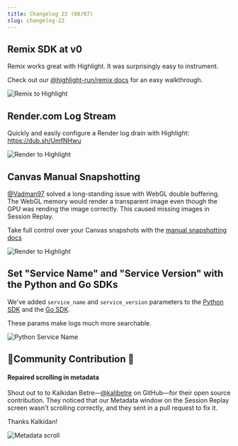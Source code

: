 ```yaml
---
title: Changelog 22 (08/07)
slug: changelog-22
---
```


## Remix SDK at v0

Remix works great with Highlight. It was surprisingly easy to instrument.

Check out our [@highlight-run/remix docs](https://www.highlight.io/docs/getting-started/5_fullstack-frameworks/remix) for an easy walkthrough.

![Remix to Highlight](/images/changelog/22/remix-to-highlight.jpg)

## Render.com Log Stream

Quickly and easily configure a Render log drain with Highlight: https://dub.sh/UmfNHwu

![Render to Highlight](/images/changelog/22/render-to-highlight.jpg)


## Canvas Manual Snapshotting

[@Vadman97](https://github.com/Vadman97) solved a long-standing issue with WebGL double buffering. The WebGL memory would render a transparent image even though the GPU was rending the image correctly. This caused missing images in Session Replay.

Take full control over your Canvas snapshots with the [manual snapshotting docs](https://www.highlight.io/docs/getting-started/client-sdk/replay-configuration/canvas#manual-snapshotting)

![Render to Highlight](/images/changelog/22/canvas-snapshot.jpg)


## Set "Service Name" and "Service Version" with the Python and Go SDKs

We've added `service_name` and `service_version` parameters to the [Python SDK](https://www.highlight.io/docs/sdk/python#servicename) and the [Go SDK](https://www.highlight.io/docs/sdk/go#highlightStart).

These params make logs much more searchable.

![Python Service Name](/images/changelog/22/service-name.png)

## 🚨Community Contribution 🚨 

#### Repaired scrolling in metadata

Shout out to to Kalkidan Betre—[@kalibetre](https://github.com/kalibetre) on GitHub—for their open source contribution. They noticed that our Metadata window on the Session Replay screen wasn't scrolling correctly, and they sent in a pull request to fix it.

Thanks Kalkidan!

![Metadata scroll](/images/changelog/22/metadata-scroll.gif.webp)

